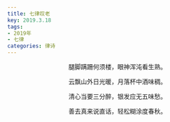 ```yaml
---
title: 七律叹老
key: 2019.3.18
tags: 
- 2019年 
- 七律
categories: 律诗
---
```


<p align="center">腿脚蹒跚何须楼，眼神浑沌看生熟。
</p>
<p align="center">云飘山外日光暖，月落杯中酒味稠。
</p>
<p align="center">清心当要三分醉，银发应无五味愁。
</p>
<p align="center">善去真来说直话，轻松糊涂度春秋。
</p>
